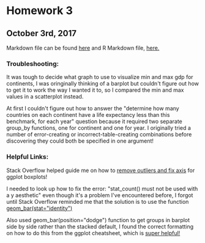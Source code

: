 # Homework 3

## October 3rd, 2017

Markdown file can be found [here](https://github.com/vanflad/STAT545-hw-fladmark-vanessa/blob/master/Homework%203/HW03.md) and R Markdown file, [here.](https://github.com/vanflad/STAT545-hw-fladmark-vanessa/blob/master/Homework%203/HW03.Rmd)

### Troubleshooting:

It was tough to decide what graph to use to visualize min and max gdp for continents, I was oringinally thinking of a barplot but couldn't figure out how to get it to work the way I wanted it to, so I compared the min and max values in a scatterplot instead.

At first I couldn't figure out how to answer the "determine how many countries on each continent have a life expectancy less than this benchmark, for each year" question because it required two separate group_by functions, one for continent and one for year. I originally tried a number of error-creating or incorrect-table-creating combinations before discovering they could both be specified in one argument!

### Helpful Links:

Stack Overflow helped guide me on how to [remove outliers and fix axis](https://stackoverflow.com/questions/5677885/ignore-outliers-in-ggplot2-boxplot) for ggplot boxplots!

I needed to look up how to fix the error: "stat_count() must not be used with a y aesthetic" even though it's a problem I've encountered before, I forgot until Stack Overflow reminded me that the solution is to use the function [geom_bar(stat="identity")](https://stackoverflow.com/questions/39679057/r-ggplot2-stat-count-must-not-be-used-with-a-y-aesthetic-error-in-bar-graph/39679104)

Also used geom_bar(position="dodge") function to get groups in barplot side by side rather than the stacked default, I found the correct formatting on how to do this from the ggplot cheatsheet, which is [super helpful!](https://www.rstudio.com/wp-content/uploads/2015/03/ggplot2-cheatsheet.pdf)
